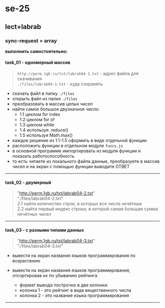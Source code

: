 # se-25  

## lect+labrab  

### sync-request + array  

**выполнить самостоятельно:**  

#### task_01 - одномерный массив  

> `http://perm.1gb.ru/txt/labrab04-1.txt` - адрес файла для скачивания  
> `./files/labrab04-1.txt` - куда сохранять  

- скачать файл в папку `./files`  
- открыть файл из папки `./files`  
- преобразовать в массив целых чисел  
- найти самое большое двузначное число:  
  - 1.1 циклом for index  
  - 1.2 циклом for of  
  - 1.3 циклом while  
  - 1.4 используя .reduce()  
  - 1.5 используя Math.max()  
- каждое решение из 1.1-1.5 оформить в виде отдельной функции  
- расположить функции в отдельном модуле `funcs.js`  
- в основной программе импортировать из модуля функции и показать работоспособность  
- то есть читаете из локального файла данные, преобразуете в массив чисел и на экран с помощью функции выводите ОТВЕТ  

---  

#### task_02 - двумерный  

> "http://perm.1gb.ru/txt/labrab04-2.txt"  
> "./files/labrab04-2.txt"  
2.1 найти количество строк, в которых все числа нечётные  
2.2 найти первый индекс строки, в которой самая большая сумма нечётных чисел  

---  

#### task_03 - с разными типами данных  

> "http://perm.1gb.ru/txt/labrab04-3.txt"  
> "./files/labrab04-3.txt"  

- вывести на экран названия языков программирования по возрастанию  
- вывести на экран названия языков программирования, отсортировав их по убыванию рейтинга  

  - формат вывода построчно в две колонки:  
  - колонка 1 - это рейтинг в виде вещественного числа  
  - колонка 2 - это название языка программирования  

---  
